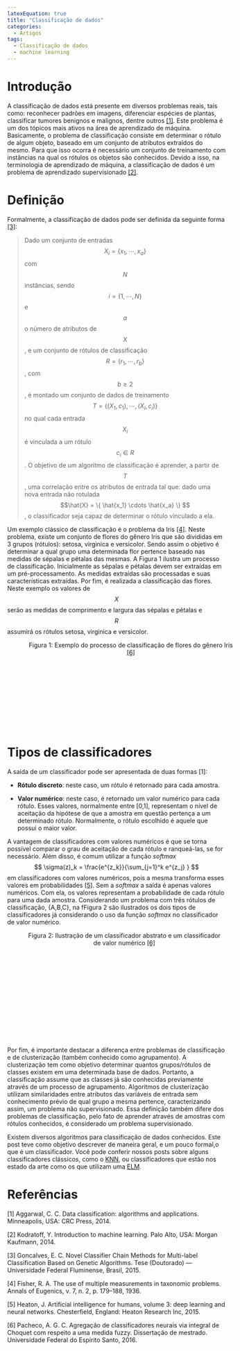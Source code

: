 ```yaml
---
latexEquation: true
title: "Classificação de dados"
categories:
  - Artigos
tags:
  - Classificação de dados
  - machine learning
---
```


# Introdução
A classificação de dados está presente em diversos problemas reais, tais como: reconhecer padrões em imagens, diferenciar espécies de plantas, classificar tumores benignos e malignos, dentre outros [[1]](#aggarwal). Este problema é um dos tópicos mais ativos na área de aprendizado de máquina. Basicamente, o problema de classificação consiste em determinar o rótulo de algum objeto, baseado em um conjunto de atributos extraídos do mesmo. Para que isso ocorra é necessário um conjunto de treinamento com instâncias na qual os rótulos  os objetos são conhecidos. Devido a isso, na terminologia de aprendizado de máquina, a classificação de dados é um problema de aprendizado supervisionado [[2]](#kodratoff). 

# Definição

Formalmente, a classificação de dados pode ser definida da seguinte forma [[3]](#goncalves):

> Dado um conjunto de entradas $$ X_i = \{x_1, \cdots ,x_a\} $$ com $$ N $$ instâncias, sendo $$ i=\{1,\cdots , N\} $$ e $$ a $$ o número de atributos de $$ X $$, e um conjunto de rótulos de classificação $$ R = \{r_1,\cdots ,r_b\} $$, com $$ b \ge 2 $$, é montado um conjunto de dados de treinamento $$ T = \{(X_1,c_1),\cdots ,(X_i,c_i)\} $$ no qual cada entrada $$ X_i $$ é vinculada a um rótulo $$ c_i \in R $$. O objetivo de um algoritmo de classificação é aprender, a partir de $$ T $$, uma correlação entre os atributos de entrada tal que: dado uma nova entrada não rotulada $$\hat{X} = \{ \hat{x_1} \cdots \hat{x_a} \} $$, o classificador seja capaz de determinar o rótulo vinculado a ela.

Um exemplo clássico de classificação é o problema da Iris [[4]](#fisher). Neste problema, existe um conjunto de flores do gênero Iris que são divididas em 3 grupos (rótulos): setosa, virginica e versicolor. Sendo assim o objetivo é determinar a qual grupo uma determinada flor pertence baseado nas medidas de sépalas e pétalas das mesmas. A Figura 1 ilustra um processo de classificação. Inicialmente as sépalas e pétalas devem ser extraídas em um pré-processamento. As medidas extraídas são processadas e suas características extraídas. Por fim, é realizada a classificação das flores. Neste exemplo os valores de $$ X $$ serão as medidas de comprimento e largura das sépalas e pétalas e $$ R $$ assumirá os rótulos setosa, virginica e versicolor.

<figure style="width: 490px; height: 200px;" class="align-center">
  
  <img src="{{ site.url }}{{ site.baseurl }}/assets/img/posts/classificacao-dados/iris-exemplo.png" alt="">

  <figcaption style="text-align: center;">
    Figura 1: Exemplo do processo de classificação de flores do gênero Iris <a href="#pacheco">[6] </a>
  </figcaption>

</figure>

# Tipos de classificadores

A saída de um classificador pode ser apresentada de duas formas [1]:

* **Rótulo discreto**: neste caso, um rótulo é retornado para cada amostra.

* **Valor numérico**: neste caso, é retornado um valor numérico para cada rótulo. Esses valores, normalmente entre [0,1], representam o nível de aceitação da hipótese de que a amostra em questão pertença a um determinado rótulo. Normalmente, o rótulo escolhido é aquele que possui o maior valor.

A vantagem de classificadores com valores numéricos é que se torna possível comparar o grau de aceitação de cada rótulo e ranqueá-las, se for necessário. Além disso, é comum utilizar a função *softmax* $$ \sigma(z)_k = \frac{e^{z_k}}{\sum_{j=1}^k e^{z_j} } $$ em classificadores com valores numéricos, pois a mesma transforma esses valores em probabilidades [[5]](#heaton). Sem a *softmax* a saída é apenas valores numéricos. Com ela, os valores representam a probabilidade de cada rótulo para uma dada amostra. Considerando um problema com três rótulos de classificação, {A,B,C}, na fFigura 2 são ilustrados os dois tipos de classificadores já considerando o uso da função *softmax* no classificador de valor numérico.

<figure style="width: 460px; height: 250px;" class="align-center">
  
  <img src="{{ site.url }}{{ site.baseurl }}/assets/img/posts/classificacao-dados/tipos-class.png" alt="">

  <figcaption style="text-align: center;">
    Figura 2: Ilustração de um classificador abstrato e um classificador de valor numérico <a href="#pacheco">[6] </a>
  </figcaption>

</figure>

Por fim, é importante destacar a diferença entre problemas de classificação e de clusterização (também conhecido como agrupamento). A clusterização tem como objetivo determinar quantos grupos/rótulos de classes existem em uma determinada base de dados. Portanto, a classificação assume que as classes já são conhecidas previamente através de um processo de agrupamento. Algoritmos de clusterização utilizam similaridades entre atributos das variáveis de entrada sem conhecimento prévio de qual grupo a mesma pertence, caracterizando assim, um problema não supervisionado. Essa definição também difere dos problemas de classificação, pelo fato de aprender através de amostras com rótulos conhecidos, é considerado um problema supervisionado.

Existem diversos algoritmos para classificação de dados conhecidos. Este post teve como objetivo descrever de maneira geral, e um pouco formal,o que é um classificador. Você pode conferir nossos posts sobre alguns classificadores clássicos, como o [KNN](link), ou classificadores que estão nos estado da arte como os que utilizam uma [ELM](link).

# Referências

<a name="aggarwal">[1]</a> Aggarwal, C. C. Data classification: algorithms and applications. Minneapolis, USA: CRC Press, 2014.

<a name="kodratoff">[2]</a> Kodratoff, Y. Introduction to machine learning. Palo Alto, USA: Morgan Kaufmann, 2014.

<a name="goncalves">[3]</a> Goncalves, E. C. Novel Classifier Chain Methods for Multi-label Classification Based on Genetic Algorithms. Tese (Doutorado) — Universidade Federal Fluminense, Brasil, 2015.

<a name="fisher">[4]</a> Fisher, R. A. The use of multiple measurements in taxonomic problems. Annals of Eugenics, v. 7, n. 2, p. 179–188, 1936.

<a name="heaton">[5]</a> Heaton, J. Artificial intelligence for humans, volume 3: deep learning and neural networks. Chesterfield, England: Heaton Research Inc, 2015.

<a name="pacheco">[6]</a> Pacheco, A. G. C. Agregação de classificadores neurais via integral de Choquet com respeito a uma medida fuzzy. Dissertação de mestrado. Universidade Federal do Espírito Santo, 2016.





